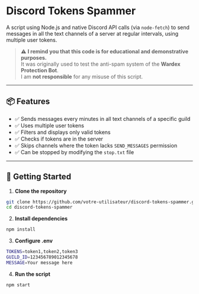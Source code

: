 # Discord Tokens Spammer

A script using Node.js and native Discord API calls (via `node-fetch`) to send messages in all the text channels of a server at regular intervals, using multiple user tokens.

> ⚠️ **I remind you that this code is for educational and demonstrative purposes.**  
> It was originally used to test the anti-spam system of the **Wardex Protection Bot**.  
> I am **not responsible** for any misuse of this script.

---

## 📦 Features

- ✅ Sends messages every minutes in all text channels of a specific guild
- ✅ Uses multiple user tokens
- ✅ Filters and displays only valid tokens
- ✅ Checks if tokens are in the server
- ✅ Skips channels where the token lacks `SEND_MESSAGES` permission
- ✅ Can be stopped by modifying the `stop.txt` file

---

## 🚀 Getting Started

1. **Clone the repository**

```bash
git clone https://github.com/votre-utilisateur/discord-tokens-spammer.git
cd discord-tokens-spammer
```

2. **Install dependencies**
```bash
npm install
```

3. **Configure .env**
```bash
TOKENS=token1,token2,token3
GUILD_ID=123456789012345678
MESSAGE=Your message here
```

4. **Run the script**
```bash
npm start
```

